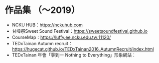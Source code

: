 # 作品集 （～2019）

* NCKU HUB：https://nckuhub.com
* 甘噪祭Sweet Sound Festival：https://sweetsoundfestival.github.io
* CourseMap：https://luffy.ee.ncku.edu.tw:11120/
* TEDxTainan Autumn recruit：https://hugecat.github.io/TEDxTainan2016_AutumnRecruit/index.html
* TEDxTainan 年會「零到一 Nothing to Everything」形象網站：
